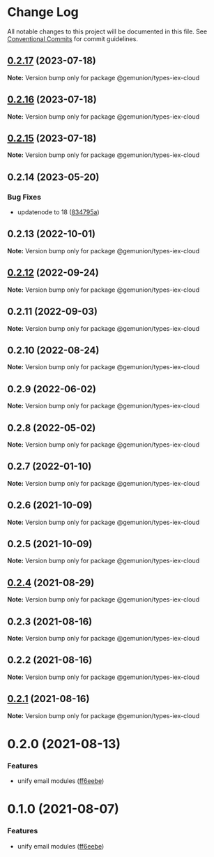 # Change Log

All notable changes to this project will be documented in this file.
See [Conventional Commits](https://conventionalcommits.org) for commit guidelines.

## [0.2.17](https://github.com/gemunion/common-packages/compare/@gemunion/types-iex-cloud@0.2.16...@gemunion/types-iex-cloud@0.2.17) (2023-07-18)

**Note:** Version bump only for package @gemunion/types-iex-cloud





## [0.2.16](https://github.com/gemunion/common-packages/compare/@gemunion/types-iex-cloud@0.2.15...@gemunion/types-iex-cloud@0.2.16) (2023-07-18)

**Note:** Version bump only for package @gemunion/types-iex-cloud





## [0.2.15](https://github.com/gemunion/common-packages/compare/@gemunion/types-iex-cloud@0.2.14...@gemunion/types-iex-cloud@0.2.15) (2023-07-18)

**Note:** Version bump only for package @gemunion/types-iex-cloud





## 0.2.14 (2023-05-20)

### Bug Fixes

- updatenode to 18 ([834795a](https://github.com/gemunion/common-packages/commit/834795aca8d9c351fde907fbdb511f437c707f11))

## 0.2.13 (2022-10-01)

**Note:** Version bump only for package @gemunion/types-iex-cloud

## [0.2.12](https://github.com/gemunion/common-packages/compare/@gemunion/types-iex-cloud@0.2.11...@gemunion/types-iex-cloud@0.2.12) (2022-09-24)

**Note:** Version bump only for package @gemunion/types-iex-cloud

## 0.2.11 (2022-09-03)

**Note:** Version bump only for package @gemunion/types-iex-cloud

## 0.2.10 (2022-08-24)

**Note:** Version bump only for package @gemunion/types-iex-cloud

## 0.2.9 (2022-06-02)

**Note:** Version bump only for package @gemunion/types-iex-cloud

## 0.2.8 (2022-05-02)

**Note:** Version bump only for package @gemunion/types-iex-cloud

## 0.2.7 (2022-01-10)

**Note:** Version bump only for package @gemunion/types-iex-cloud

## 0.2.6 (2021-10-09)

**Note:** Version bump only for package @gemunion/types-iex-cloud

## 0.2.5 (2021-10-09)

**Note:** Version bump only for package @gemunion/types-iex-cloud

## [0.2.4](https://github.com/gemunion/nestjs-packages/compare/@gemunion/types-iex-cloud@0.2.3...@gemunion/types-iex-cloud@0.2.4) (2021-08-29)

**Note:** Version bump only for package @gemunion/types-iex-cloud

## 0.2.3 (2021-08-16)

**Note:** Version bump only for package @gemunion/types-iex-cloud

## 0.2.2 (2021-08-16)

**Note:** Version bump only for package @gemunion/types-iex-cloud

## [0.2.1](https://github.com/gemunion/nestjs-packages/compare/@gemunion/types-iex-cloud@0.2.0...@gemunion/types-iex-cloud@0.2.1) (2021-08-16)

**Note:** Version bump only for package @gemunion/types-iex-cloud

# 0.2.0 (2021-08-13)

### Features

- unify email modules ([ff6eebe](https://github.com/gemunion/nestjs-packages/commit/ff6eebec500a2ab07077ac216879ec5af7c362e3))

# 0.1.0 (2021-08-07)

### Features

- unify email modules ([ff6eebe](https://github.com/gemunion/nestjs-packages/commit/ff6eebec500a2ab07077ac216879ec5af7c362e3))

